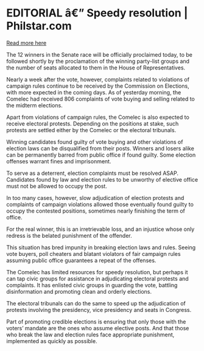 # EDITORIAL â€” Speedy resolution | Philstar.com

[Read more here](https://www.philstar.com/opinion/2025/05/17/2443612/editorial-speedy-resolution)

The 12 winners in the Senate race will be officially proclaimed today, to be followed shortly by the proclamation of the winning party-list groups and the number of seats allocated to them in the House of Representatives.

Nearly a week after the vote, however, complaints related to violations of campaign rules continue to be received by the Commission on Elections, with more expected in the coming days. As of yesterday morning, the Comelec had received 806 complaints of vote buying and selling related to the midterm elections.

Apart from violations of campaign rules, the Comelec is also expected to receive electoral protests. Depending on the positions at stake, such protests are settled either by the Comelec or the electoral tribunals.

Winning candidates found guilty of vote buying and other violations of election laws can be disqualified from their posts. Winners and losers alike can be permanently barred from public office if found guilty. Some election offenses warrant fines and imprisonment.

To serve as a deterrent, election complaints must be resolved ASAP. Candidates found by law and election rules to be unworthy of elective office must not be allowed to occupy the post.

In too many cases, however, slow adjudication of election protests and complaints of campaign violations allowed those eventually found guilty to occupy the contested positions, sometimes nearly finishing the term of office.

For the real winner, this is an irretrievable loss, and an injustice whose only redress is the belated punishment of the offender.

This situation has bred impunity in breaking election laws and rules. Seeing vote buyers, poll cheaters and blatant violators of fair campaign rules assuming public office guarantees a repeat of the offenses.

The Comelec has limited resources for speedy resolution, but perhaps it can tap civic groups for assistance in adjudicating electoral protests and complaints. It has enlisted civic groups in guarding the vote, battling disinformation and promoting clean and orderly elections.

The electoral tribunals can do the same to speed up the adjudication of protests involving the presidency, vice presidency and seats in Congress.

Part of promoting credible elections is ensuring that only those with the voters’ mandate are the ones who assume elective posts. And that those who break the law and election rules face appropriate punishment, implemented as quickly as possible.